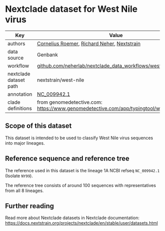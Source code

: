 # Nextclade dataset for West Nile virus

| Key                    | Value                                                                                                                    |
| ---------------------- | ------------------------------------------------------------------------------------------------------------------------ |
| authors                | [Cornelius Roemer](https://neherlab.org), [Richard Neher](https://neherlab.org), [Nextstrain](https://nextstrain.org)    |
| data source            | Genbank                                                                                                                  |
| workflow               | [github.com/neherlab/nextclade_data_workflows/west-nile](https://github.com/neherlab/nextclade_data_workflows/west-nile) |
| nextclade dataset path | nextstrain/west-nile                                                                                                     |
| annotation             | [NC_009942.1](https://www.ncbi.nlm.nih.gov/nuccore/NC_009942)                                                            |
| clade definitions      | from genomedetective.com: <https://www.genomedetective.com/app/typingtool/wnv/introduction>                              |

## Scope of this dataset

This dataset is intended to be used to classify West Nile virus sequences into major lineages.

## Reference sequence and reference tree

The reference used in this dataset is the lineage 1A NCBI refseq `NC_009942.1` (Isolate `NY99`).

The reference tree consists of around 100 sequences with representatives from all 8 lineages.

## Further reading

Read more about Nextclade datasets in Nextclade documentation: https://docs.nextstrain.org/projects/nextclade/en/stable/user/datasets.html
